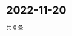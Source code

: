 # 2022-11-20

共 0 条

<!-- BEGIN WEIBO -->
<!-- 最后更新时间 Sun Nov 20 2022 07:15:39 GMT+0800 (China Standard Time) -->

<!-- END WEIBO -->
